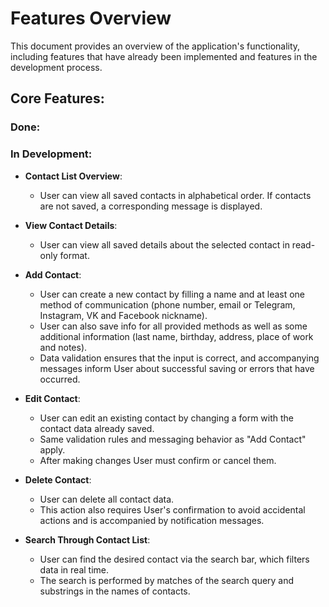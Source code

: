 # Features Overview

This document provides an overview of the application's functionality, including features that have already been implemented and features in the development process.

## Core Features:

### Done:

### In Development:

- **Contact List Overview**:
    - User can view all saved contacts in alphabetical order. If contacts are not saved, a corresponding message is displayed.

- **View Contact Details**:
    - User can view all saved details about the selected contact in read-only format.

- **Add Contact**:
    - User can create a new contact by filling a name and at least one method of communication (phone number, email or Telegram, Instagram, VK and Facebook nickname).
    - User can also save info for all provided methods as well as some additional information (last name, birthday, address, place of work and notes).
    - Data validation ensures that the input is correct, and accompanying messages inform User about successful saving or errors that have occurred.

- **Edit Contact**:
    - User can edit an existing contact by changing a form with the contact data already saved. 
    - Same validation rules and messaging behavior as "Add Contact" apply.
    - After making changes User must confirm or cancel them.

- **Delete Contact**:
    - User can delete all contact data. 
    - This action also requires User's confirmation to avoid accidental actions and is accompanied by notification messages.

- **Search Through Contact List**:
    - User can find the desired contact via the search bar, which filters data in real time. 
    - The search is performed by matches of the search query and substrings in the names of contacts.